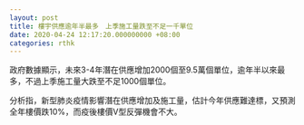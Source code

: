```yaml
---
layout: post
title: 樓宇供應逾年半最多　上季施工量跌至不足一千單位
date: 2020-04-24 12:17:20.000000000 +08:00
categories: rthk
---
```


政府數據顯示，未來3-4年潛在供應增加2000個至9.5萬個單位，逾年半以來最多，不過上季施工量大跌至不足1000個單位。

分析指，新型肺炎疫情影響潛在供應增加及施工量，估計今年供應難達標，又預測全年樓價跌10%，而疫後樓價V型反彈機會不大。
